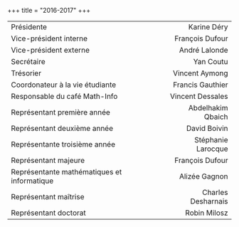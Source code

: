 +++
title = "2016-2017"
+++

|                                             |                    |
|:--------------------------------------------|-------------------:|
| Présidente                                  |        Karine Déry |
| Vice-président interne                      |    François Dufour |
| Vice-président externe                      |      André Lalonde |
| Secrétaire                                  |          Yan Coutu |
| Trésorier                                   |     Vincent Aymong |
| Coordonateur à la vie étudiante             |   Francis Gauthier |
| Responsable du café Math-Info               |   Vincent Dessales |
| Représentant première année                 |  Abdelhakim Qbaich |
| Représentant deuxième année                 |       David Boivin |
| Représentante troisième année               | Stéphanie Larocque |
| Représentant majeure                        |    François Dufour |
| Représentante mathématiques et informatique |      Alizée Gagnon |
| Représentant maîtrise                       | Charles Desharnais |
| Représentant doctorat                       |       Robin Milosz |
